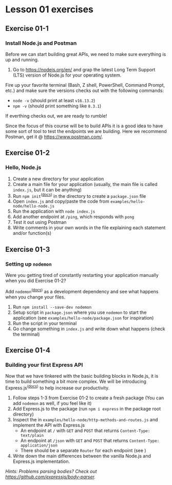 # Lesson 01 exercises
## Exercise 01-1 
### Install Node.js and Postman
Before we can start building great APIs, we need to make sure everything is up and running.

1. Go to https://nodejs.org/en/ and grap the latest Long Term Support (LTS) version of Node.js for your operating system.

Fire up your favorite terminal (Bash, Z shell, PowerShell, Command Prompt, etc.) and make sure the versions checks out with the following commands:

- `node -v` (should print at least `v16.13.2`)
- `npm -v` (should print something like `8.3.1`)

If everthing checks out, we are ready to rumble!

Since the focus of this course will be to build APIs it is a good idea to have some sort of tool to test the endpoints we are building. Here we recommend Postman, get it @ https://www.postman.com/.

## Exercise 01-2
### Hello, Node.js

1. Create a new directory for your application
2. Create a main file for your application (usually, the main file is called `index.js`, but it can be anything)
3. Run `npm init`<sup>(<a href="https://docs.npmjs.com/cli/v8/commands/npm-init">docs</a>)</sup> in the directory to create a `package.json` file
4. Open `index.js` and copy/paste the code from `examples/hello-node/hello-node.js`
5. Run the application with `node index.js`
6. Add another endpoint at `/ping`, which responds with `pong`
7. Test it out using Postman
8. Write comments in your own words in the file explaining each statement and/or function(s)

## Exercise 01-3
### Setting up `nodemon`
Were you getting tired of constantly restarting your application manually when you did Exercise 01-2?

Add `nodemon`<sup>(<a href="https://github.com/remy/nodemon">docs</a>)</sup> as a development dependency and see what happens when you change your files.

1. Run `npm install --save-dev nodemon`
2. Setup script in `package.json` where you use `nodemon` to start the application (see `examples/hello-node/package.json` for inspiration)
3. Run the script in your terminal 
4. Go change something in `index.js` and write down what happens (check the terminal)

## Exercise 01-4
### Building your first Express API
Now that we have tinkered with the basic building blocks in Node.js, it is time to build something a bit more complex. We will be introducing Express.js<sup>(<a href="http://expressjs.com/">docs</a>)</sup> to help increase our productivity.

1. Follow steps 1-3 from Exercise 01-2 to create a fresh package (You can add `nodemon` as well, if you feel like it)
2. Add Express.js to the package (run `npm i express` in the package root directory)
3. Inspect the in `examples/hello-node/http-methods-and-routes.js` and implement the API with Express.js
    - An endpoint at `/` with `GET` and `POST` that returns `Content-Type: text/plain`
    - An endpoint at `/json` with `GET` and `POST` that returns `Content-Type: application/json`
    - There should be a separate `Router` for each endpoint (see )
4. Write down the main differences between the vanilla Node.js and Express.js implementation.

_Hints: Problems parsing bodies? Check out https://github.com/expressjs/body-parser._